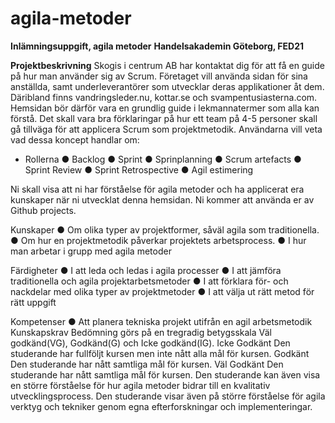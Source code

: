 # agila-metoder
**Inlämningsuppgift, agila metoder**
**Handelsakademin Göteborg, FED21**

**Projektbeskrivning**
Skogis i centrum AB har kontaktat dig för att få en guide på hur man använder sig av Scrum.
Företaget vill använda sidan för sina anställda, samt underleverantörer som utvecklar deras
applikationer åt dem. Däribland finns vandringsleder.nu, kottar.se och
svampentusiasterna.com.
Hemsidan bör därför vara en grundlig guide i lekmannatermer som alla kan förstå. Det skall
vara bra förklaringar på hur ett team på 4-5 personer skall gå tillväga för att applicera Scrum
som projektmetodik.
Användarna vill veta vad dessa koncept handlar om:
* Rollerna
● Backlog
● Sprint
● Sprinplanning
● Scrum artefacts
● Sprint Review
● Sprint Retrospective
● Agil estimering

Ni skall visa att ni har förståelse för agila metoder och ha applicerat era kunskaper när ni
utvecklat denna hemsidan.
Ni kommer att använda er av Github projects.

Kunskaper
● Om olika typer av projektformer, såväl agila som traditionella.
● Om hur en projektmetodik påverkar projektets arbetsprocess.
● I hur man arbetar i grupp med agila metoder

Färdigheter
● I att leda och ledas i agila processer
● I att jämföra traditionella och agila projektarbetsmetoder
● I att förklara för- och nackdelar med olika typer av projektmetoder
● I att välja ut rätt metod för rätt uppgift

Kompetenser
● Att planera tekniska projekt utifrån en agil arbetsmetodik
Kunskapskrav
Bedömning görs på en tregradig betygsskala Väl godkänd(VG), Godkänd(G) och Icke
godkänd(IG).
Icke Godkänt
Den studerande har fullföljt kursen men inte nått alla mål för kursen.
Godkänt
Den studerande har nått samtliga mål för kursen.
Väl Godkänt
Den studerande har nått samtliga mål för kursen. Den studerande kan även visa en större
förståelse för hur agila metoder bidrar till en kvalitativ utvecklingsprocess. Den studerande
visar även på större förståelse för agila verktyg och tekniker genom egna efterforskningar
och implementeringar.
